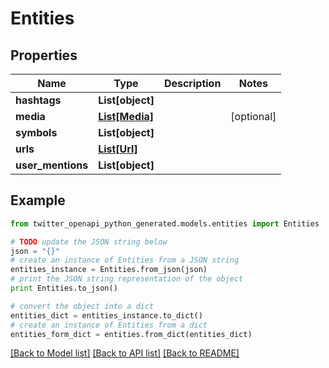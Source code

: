 # Entities


## Properties
Name | Type | Description | Notes
------------ | ------------- | ------------- | -------------
**hashtags** | **List[object]** |  | 
**media** | [**List[Media]**](Media.md) |  | [optional] 
**symbols** | **List[object]** |  | 
**urls** | [**List[Url]**](Url.md) |  | 
**user_mentions** | **List[object]** |  | 

## Example

```python
from twitter_openapi_python_generated.models.entities import Entities

# TODO update the JSON string below
json = "{}"
# create an instance of Entities from a JSON string
entities_instance = Entities.from_json(json)
# print the JSON string representation of the object
print Entities.to_json()

# convert the object into a dict
entities_dict = entities_instance.to_dict()
# create an instance of Entities from a dict
entities_form_dict = entities.from_dict(entities_dict)
```
[[Back to Model list]](../README.md#documentation-for-models) [[Back to API list]](../README.md#documentation-for-api-endpoints) [[Back to README]](../README.md)


